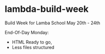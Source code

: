 # lambda-build-week
Build Week for Lamba School May 20th - 24th

End-Of-Day Monday:
- HTML Ready to go,
- Less files structured